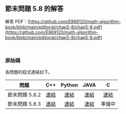 ## 節末問題 5.8 的解答

解答 PDF：[https://github.com/E869120/math-algorithm-book/blob/main/editorial/chap5-8/chap5-8.pdf](https://github.com/E869120/math-algorithm-book/blob/main/editorial/chap5-8/chap5-8.pdf)

<br />

### 原始碼

各問題的程式連結如下。

| 問題 | C++ | Python | JAVA | C |
|:---:|:---:|:---:|:---:|:---:|
| 節末問題 5.8.2 | [連結](https://github.com/E869120/math-algorithm-book/blob/main/editorial/chap5-8/prob5-8-2.cpp) | [連結](https://github.com/E869120/math-algorithm-book/blob/main/editorial/chap5-8/prob5-8-2.py) | [連結](https://github.com/E869120/math-algorithm-book/blob/main/editorial/chap5-8/prob5-8-2.java) | [連結](https://github.com/E869120/math-algorithm-book/blob/main/editorial/chap5-8/prob5-8-2.c) |
| 節末問題 5.8.3 | [連結](https://github.com/E869120/math-algorithm-book/blob/main/editorial/chap5-8/prob5-8-3.cpp) | [連結](https://github.com/E869120/math-algorithm-book/blob/main/editorial/chap5-8/prob5-8-3.py) | [連結](https://github.com/E869120/math-algorithm-book/blob/main/editorial/chap5-8/prob5-8-3.java) | 準備中 |